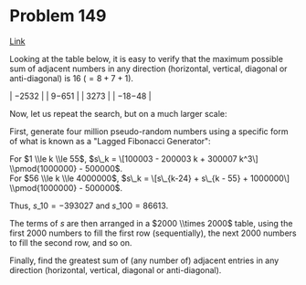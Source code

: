 # Problem 149

[Link](https://projecteuler.net/problem=149)

Looking at the table below, it is easy to verify that the maximum possible sum of adjacent numbers in any direction (horizontal, vertical, diagonal or anti-diagonal) is $16$ ($= 8 + 7 + 1$).

| $-2$$5$$3$$2$  |
| $9$$-6$$5$$1$  |
| $3$$2$$7$$3$   |
| $-1$$8$$-4$$8$ |

Now, let us repeat the search, but on a much larger scale:

First, generate four million pseudo-random numbers using a specific form of what is known as a "Lagged Fibonacci Generator":

For $1 \\le k \\le 55$, $s\_k = \[100003 - 200003 k + 300007 k^3\] \\pmod{1000000} - 500000$.  
For $56 \\le k \\le 4000000$, $s\_k = \[s\_{k-24} + s\_{k - 55} + 1000000\] \\pmod{1000000} - 500000$.

Thus, $s\_{10} = -393027$ and $s\_{100} = 86613$.

The terms of $s$ are then arranged in a $2000 \\times 2000$ table, using the first $2000$ numbers to fill the first row (sequentially), the next $2000$ numbers to fill the second row, and so on.

Finally, find the greatest sum of (any number of) adjacent entries in any direction (horizontal, vertical, diagonal or anti-diagonal).

